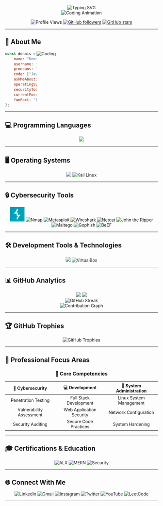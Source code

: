 <div align="center">
  <img src="https://readme-typing-svg.herokuapp.com?font=Fira+Code&size=32&duration=2800&pause=2000&color=A9FEF7&center=true&vCenter=true&width=940&lines=Hey!+It's+Dennis+Muriithi;Cybersecurity+Enthusiast;Full+Stack+Developer;Welcome+to+my+GitHub+Profile!" alt="Typing SVG" />
</div>

<div align="center">
  <img src="https://user-images.githubusercontent.com/74038190/213910845-af37a709-8995-40d6-be59-724526e3c3d7.gif" alt="Coding Animation" width="600"/>
</div>

<div align="center">
  
  ![Profile Views](https://komarev.com/ghpvc/?username=initials101&color=brightgreen&style=flat-square&label=Profile+Views)
  [![GitHub followers](https://img.shields.io/github/followers/initials101?label=Followers&style=social)](https://github.com/initials101)
  [![GitHub stars](https://img.shields.io/github/stars/initials101?label=Stars&style=social)](https://github.com/initials101)
  
</div>

---

## 🚀 About Me

<img align="right" alt="Coding" width="400" src="https://user-images.githubusercontent.com/74038190/229223263-cf2e4b07-2615-4f87-9c38-e37600f8381a.gif">

```javascript
const dennis = {
    name: "Dennis Muriithi",
    username: "initials101",
    pronouns: "He" | "Him",
    code: ["JavaScript", "Python", "C++", "C", "HTML", "Bash"],
    askMeAbout: ["web dev", "cybersecurity", "penetration testing", "tech"],
    operatingSystems: ["Kali Linux", "Ubuntu", "Debian", "Arch Linux", "Android"],
    securityTools: ["Burp Suite", "Nmap", "Metasploit", "Wireshark", "John the Ripper"],
    currentFocus: "Cybersecurity & Full Stack Development",
    funFact: "I secure systems by day and break them ethically by night! 🔐"
};
```

---

## 💻 Programming Languages

<div align="center">
  <img src="https://skillicons.dev/icons?i=html,c,cpp,python,javascript,bash" />
</div>

---

## 🖥️ Operating Systems

<div align="center">
  <img src="https://skillicons.dev/icons?i=android,ubuntu,debian,arch,linux" />
  <img src="https://github.com/tandpfun/skill-icons/raw/main/icons/Kali-Dark.svg" width="48" height="48" alt="Kali Linux" />
</div>

---

## 🔒 Cybersecurity Tools

<div align="center">
  <img src="https://raw.githubusercontent.com/devicons/devicon/master/icons/burpsuite/burpsuite-original.svg" width="48" height="48" alt="Burp Suite" />
  <img src="https://nmap.org/images/nmap-logo-256x256.png" width="48" height="48" alt="Nmap" />
  <img src="https://www.metasploit.com/includes/images/metasploit-r7-logo.svg" width="48" height="48" alt="Metasploit" />
  <img src="https://raw.githubusercontent.com/devicons/devicon/master/icons/wireshark/wireshark-original.svg" width="48" height="48" alt="Wireshark" />
  <img src="https://cdn.jsdelivr.net/gh/devicons/devicon/icons/bash/bash-original.svg" width="48" height="48" alt="Netcat" />
  <img src="https://www.openwall.com/john/g/john-the-ripper.png" width="48" height="48" alt="John the Ripper" />
  <img src="https://www.maltego.com/images/uploads/maltego-logo.svg" width="48" height="48" alt="Maltego" />
  <img src="https://skillicons.dev/icons?i=go" width="48" height="48" alt="Gophish" />
  <img src="https://beefproject.com/images/beef-logo.png" width="48" height="48" alt="BeEF" />
</div>

---

## 🛠️ Development Tools & Technologies

<div align="center">
  <img src="https://skillicons.dev/icons?i=react,nextjs,tailwind,bootstrap,nodejs,express,django,mongodb,mysql,firebase,git,github,vscode,docker,wordpress" />
  <img src="https://cdn.jsdelivr.net/gh/devicons/devicon/icons/virtualbox/virtualbox-original.svg" width="48" height="48" alt="VirtualBox" />
</div>

---

## 📊 GitHub Analytics

<div align="center">
  <img height="180em" src="https://github-readme-stats.vercel.app/api?username=initials101&show_icons=true&theme=tokyonight&hide_border=true&count_private=true&include_all_commits=true"/>
  <img height="180em" src="https://github-readme-stats.vercel.app/api/top-langs/?username=initials101&layout=compact&theme=tokyonight&hide_border=true&langs_count=8"/>
</div>

<div align="center">
  <img src="https://streak-stats.demolab.com?user=initials101&theme=tokyonight&hide_border=true" alt="GitHub Streak"/>
</div>

<div align="center">
  <img src="https://github-readme-activity-graph.vercel.app/graph?username=initials101&theme=tokyo-night&hide_border=true&area=true" alt="Contribution Graph"/>
</div>

---

## 🏆 GitHub Trophies

<div align="center">
  <img src="https://github-profile-trophy.vercel.app/?username=initials101&theme=tokyonight&no-frame=true&no-bg=false&margin-w=4&row=1" alt="GitHub Trophies"/>
</div>

---

## 💼 Professional Focus Areas

<div align="center">

### 🎯 Core Competencies

| 🔐 **Cybersecurity** | 💻 **Development** | 🐧 **System Administration** |
|:---:|:---:|:---:|
| Penetration Testing | Full Stack Development | Linux System Management |
| Vulnerability Assessment | Web Application Security | Network Configuration |
| Security Auditing | Secure Code Practices | System Hardening |

</div>

---

## 🎓 Certifications & Education

<div align="center">

![ALX](https://img.shields.io/badge/ALX-Software_Engineering-FF6B6B?style=for-the-badge&logo=graduation-cap&logoColor=white)
![MERN](https://img.shields.io/badge/Full_Stack-MERN_Development-4ECDC4?style=for-the-badge&logo=stack-overflow&logoColor=white)
![Security](https://img.shields.io/badge/Cybersecurity-Specialist-FF0000?style=for-the-badge&logo=security&logoColor=white)

</div>

---

## 🌐 Connect With Me

<div align="center">
  <a href="https://www.linkedin.com/in/initials101/" target="_blank">
    <img src="https://raw.githubusercontent.com/maurodesouza/profile-readme-generator/master/src/assets/icons/social/linkedin/default.svg" width="48" height="48" alt="LinkedIn" />
  </a>
  <a href="mailto:dennismuriithi@gmail.com" target="_blank">
    <img src="https://raw.githubusercontent.com/maurodesouza/profile-readme-generator/master/src/assets/icons/social/gmail/default.svg" width="48" height="48" alt="Gmail" />
  </a>
  <a href="https://www.instagram.com/initials101/" target="_blank">
    <img src="https://raw.githubusercontent.com/maurodesouza/profile-readme-generator/master/src/assets/icons/social/instagram/default.svg" width="48" height="48" alt="Instagram" />
  </a>
  <a href="https://x.com/initials101" target="_blank">
    <img src="https://raw.githubusercontent.com/maurodesouza/profile-readme-generator/master/src/assets/icons/social/twitter/default.svg" width="48" height="48" alt="Twitter" />
  </a>
  <a href="https://www.youtube.com/@initials101" target="_blank">
    <img src="https://raw.githubusercontent.com/maurodesouza/profile-readme-generator/master/src/assets/icons/social/youtube/default.svg" width="48" height="48" alt="YouTube" />
  </a>
  <a href="https://www.leetcode.com/initials101" target="_blank">
    <img src="https://raw.githubusercontent.com/rahuldkjain/github-profile-readme-generator/master/src/images/icons/Social/leet-code.svg" width="48" height="48" alt="LeetCode" />
  </a>
</div>

---
